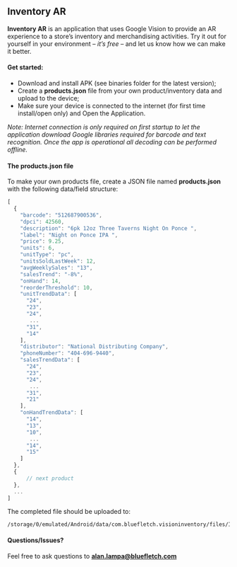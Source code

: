 ## Inventory AR

**Inventory AR** is an application that uses Google Vision to provide an AR experience to a store’s inventory and merchandising activities.   Try it out for yourself in your environment – _it’s free_ – and let us know how we can make it better.

#### Get started:


-	Download and install APK (see binaries folder for the latest version);
-	Create a **products.json** file from your own product/inventory data and upload to the device;
-	Make sure your device is connected to the internet (for first time install/open only) and Open the Application.  

_Note: Internet connection is only required on first startup to let the application download Google libraries required for barcode and text recognition.  Once the app is operational all decoding can be performed offline._

#### The products.json file

To make your own products file, create a JSON file named **products.json** with the following data/field structure:

```javascript
[
  {
    "barcode": "512687900536",
    "dpci": 42560,
    "description": "6pk 12oz Three Taverns Night On Ponce ",
    "label": "Night on Ponce IPA ",
    "price": 9.25,
    "units": 6,
    "unitType": "pc",
    "unitsSoldLastWeek": 12,
    "avgWeeklySales": "13",
    "salesTrend": "-8%",
    "onHand": 14,
    "reorderThreshold": 10,
    "unitTrendData": [
      "24",
      "23",
      "24",
       ...
      "31",
      "14"
    ],
    "distributor": "National Distributing Company",
    "phoneNumber": "404-696-9440",
    "salesTrendData": [
      "24",
      "23",
      "24",
       ...
      "31",
      "21"
    ],
    "onHandTrendData": [
      "14",
      "13",
      "10",
       ...
      "14",
      "15"
    ]
  },
  {
      // next product
  },
  ...
]
```

The completed file should be uploaded to: 

```
/storage/0/emulated/Android/data/com.bluefletch.visioninventory/files/InventoryAR/product.json
```

#### Questions/Issues?

Feel free to ask questions to **alan.lampa@bluefletch.com**

